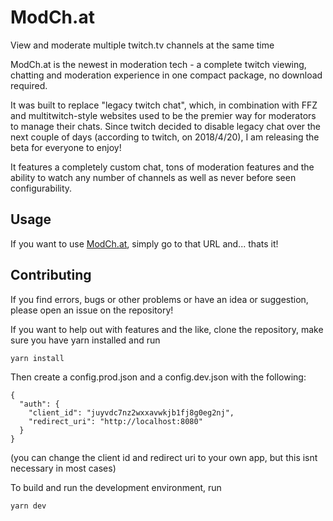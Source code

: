 # ModCh.at
View and moderate multiple twitch.tv channels at the same time

ModCh.at is the newest in moderation tech - a complete twitch viewing, chatting and moderation experience in one compact package, no download required.

It was built to replace "legacy twitch chat", which, in combination with FFZ and multitwitch-style websites used to be the premier way for moderators to manage their chats. Since twitch decided to disable legacy chat over the next couple of days (according to twitch, on 2018/4/20), I am releasing the beta for everyone to enjoy!

It features a completely custom chat, tons of moderation features and the ability to watch any number of channels as well as never before seen configurability.

## Usage
If you want to use [ModCh.at](https://modch.at), simply go to that URL and... thats it!

## Contributing
If you find errors, bugs or other problems or have an idea or suggestion, please open an issue on the repository!

If you want to help out with features and the like, clone the repository, make sure you have yarn installed and run 

    yarn install
    
Then create a config.prod.json and a config.dev.json with the following:

    {
      "auth": {
        "client_id": "juyvdc7nz2wxxavwkjb1fj8g0eg2nj",
        "redirect_uri": "http://localhost:8080"
      }
    }
    
(you can change the client id and redirect uri to your own app, but this isnt necessary in most cases)
    
To build and run the development environment, run

    yarn dev
